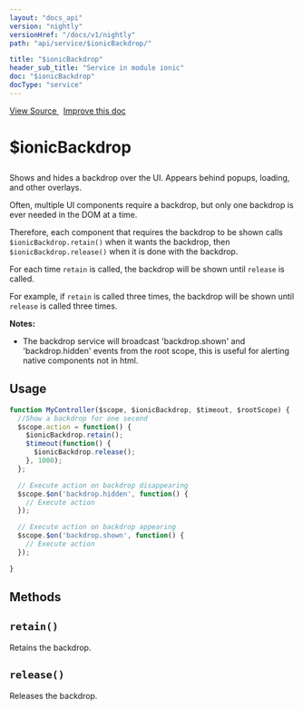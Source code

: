 ```yaml
---
layout: "docs_api"
version: "nightly"
versionHref: "/docs/v1/nightly"
path: "api/service/$ionicBackdrop/"

title: "$ionicBackdrop"
header_sub_title: "Service in module ionic"
doc: "$ionicBackdrop"
docType: "service"
---
```


<div class="improve-docs">
<a href='https://github.com/ionic-team/ionic-v1/blob/master/js/angular/service/backdrop.js#L1'>
View Source
</a>
&nbsp;
<a href='http://github.com/ionic-team/ionic/edit/1.x/js/angular/service/backdrop.js#L1'>
Improve this doc
</a>
</div>




<h1 class="api-title">

$ionicBackdrop



</h1>





Shows and hides a backdrop over the UI.  Appears behind popups, loading,
and other overlays.

Often, multiple UI components require a backdrop, but only one backdrop is
ever needed in the DOM at a time.

Therefore, each component that requires the backdrop to be shown calls
`$ionicBackdrop.retain()` when it wants the backdrop, then `$ionicBackdrop.release()`
when it is done with the backdrop.

For each time `retain` is called, the backdrop will be shown until `release` is called.

For example, if `retain` is called three times, the backdrop will be shown until `release`
is called three times.

**Notes:**
- The backdrop service will broadcast 'backdrop.shown' and 'backdrop.hidden' events from the root scope,
this is useful for alerting native components not in html.









## Usage
```js
function MyController($scope, $ionicBackdrop, $timeout, $rootScope) {
  //Show a backdrop for one second
  $scope.action = function() {
    $ionicBackdrop.retain();
    $timeout(function() {
      $ionicBackdrop.release();
    }, 1000);
  };

  // Execute action on backdrop disappearing
  $scope.$on('backdrop.hidden', function() {
    // Execute action
  });

  // Execute action on backdrop appearing
  $scope.$on('backdrop.shown', function() {
    // Execute action
  });

}
```


  

  
## Methods

<div id="retain"></div>
<h2>
  <code>retain()</code>

</h2>

Retains the backdrop.









<div id="release"></div>
<h2>
  <code>release()</code>

</h2>

Releases the backdrop.








  
  






